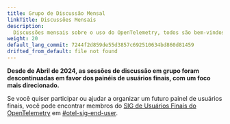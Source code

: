 ```yaml
---
title: Grupo de Discussão Mensal
linkTitle: Discussões Mensais
description:
  Discussões mensais sobre o uso do OpenTelemetry, todos são bem-vindos!
weight: 20
default_lang_commit: 7244f2d859de55d3857c692510634bd860d81459
drifted_from_default: file not found
---
```


**Desde de Abril de 2024, as sessões de discussão em grupo foram descontinuadas
em favor dos painéis de usuários finais, com um foco mais direcionado.**

Se você quiser participar ou ajudar a organizar um futuro painel de usuários
finais, você pode encontrar membros do
[SIG de Usuários Finais do OpenTelemetry](https://github.com/open-telemetry/sig-end-user)
em [#otel-sig-end-user](https://cloud-native.slack.com/archives/C01RT3MSWGZ).

